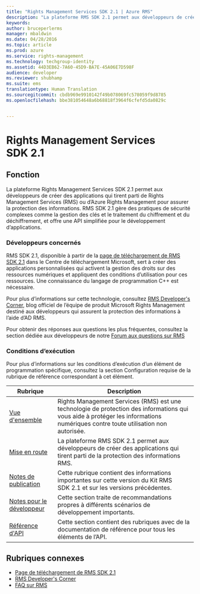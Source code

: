 ```yaml
---
title: "Rights Management Services SDK 2.1 | Azure RMS"
description: "La plateforme RMS SDK 2.1 permet aux développeurs de créer des applications qui tirent parti de RMS ou d’Azure RMS pour assurer la protection des informations."
keywords: 
author: bruceperlerms
manager: mbaldwin
ms.date: 04/28/2016
ms.topic: article
ms.prod: azure
ms.service: rights-management
ms.technology: techgroup-identity
ms.assetid: 44D3EB62-7A60-45D9-BA7E-45A06E7D598F
audience: developer
ms.reviewer: shubhamp
ms.suite: ems
translationtype: Human Translation
ms.sourcegitcommit: cbdb969e9910142f49b078069fc578059f9d8785
ms.openlocfilehash: bbe381054648a6b68818f3964f6cfefd5da0829c


---
```


# Rights Management Services SDK 2.1

## Fonction

La plateforme Rights Management Services SDK 2.1 permet aux développeurs de créer des applications qui tirent parti de Rights Management Services (RMS) ou d’Azure Rights Management pour assurer la protection des informations. RMS SDK 2.1 gère des pratiques de sécurité complexes comme la gestion des clés et le traitement du chiffrement et du déchiffrement, et offre une API simplifiée pour le développement d’applications.

### Développeurs concernés

RMS SDK 2.1, disponible à partir de la [page de téléchargement de RMS SDK 2.1](http://www.microsoft.com/en-us/download/details.aspx?id=38397) dans le Centre de téléchargement Microsoft, sert à créer des applications personnalisées qui activent la gestion des droits sur des ressources numériques et appliquent des conditions d’utilisation pour ces ressources. Une connaissance du langage de programmation C++ est nécessaire.

Pour plus d’informations sur cette technologie, consultez [RMS Developer's Corner](http://blogs.msdn.com/b/rms/archive/2012/05/31/official-release-of-ad-rms-sdk-2-0-and-ad-rms-client-2-0.aspx), blog officiel de l’équipe de produit Microsoft Rights Management destiné aux développeurs qui assurent la protection des informations à l’aide d’AD RMS.

Pour obtenir des réponses aux questions les plus fréquentes, consultez la section dédiée aux développeurs de notre [Forum aux questions sur RMS](http://aka.ms/adrmsfaq )

### Conditions d’exécution

Pour plus d’informations sur les conditions d’exécution d’un élément de programmation spécifique, consultez la section Configuration requise de la rubrique de référence correspondant à cet élément.

|Rubrique|Description|
|-----|--------|
|[Vue d'ensemble](ad-rms-overview.md)|Rights Management Services (RMS) est une technologie de protection des informations qui vous aide à protéger les informations numériques contre toute utilisation non autorisée.|
|[Mise en route](getting-started-with-ad-rms-2-0.md)|La plateforme RMS SDK 2.1 permet aux développeurs de créer des applications qui tirent parti de la protection des informations RMS.|
|[Notes de publication](release-notes-rtm.md)|Cette rubrique contient des informations importantes sur cette version du Kit RMS SDK 2.1 et sur les versions précédentes.|
|[Notes pour le développeur](developer-notes.md)|Cette section traite de recommandations propres à différents scénarios de développement importants.|
|[Référence d'API](api-reference-2-1.md)|Cette section contient des rubriques avec de la documentation de référence pour tous les éléments de l’API.|

 

## Rubriques connexes

* [Page de téléchargement de RMS SDK 2.1](http://www.microsoft.com/en-us/download/details.aspx?id=38397)
* [RMS Developer's Corner](http://blogs.msdn.com/b/rms/archive/2012/05/31/official-release-of-ad-rms-sdk-2-0-and-ad-rms-client-2-0.aspx)
* [FAQ sur RMS](http://aka.ms/adrmsfaq )
 

 



<!--HONumber=Jul16_HO3-->


